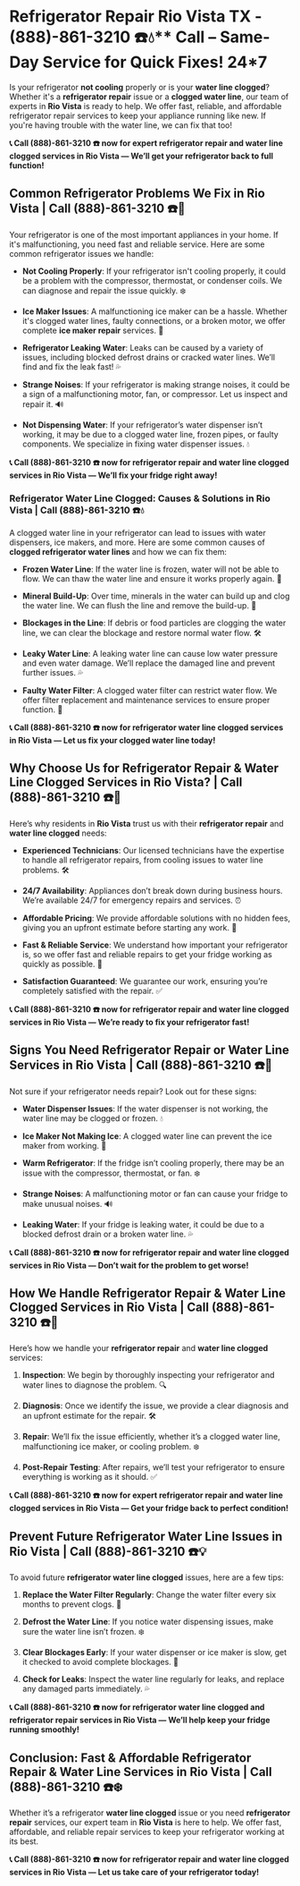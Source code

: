 # Refrigerator Repair Rio Vista TX - (888)-861-3210 ☎️💧** Call –  Same-Day Service for Quick Fixes! 24*7

Is your refrigerator **not cooling** properly or is your **water line clogged**? Whether it's a **refrigerator repair** issue or a **clogged water line**, our team of experts in **Rio Vista** is ready to help. We offer fast, reliable, and affordable refrigerator repair services to keep your appliance running like new. If you're having trouble with the water line, we can fix that too!

**📞 Call (888)-861-3210 ☎️ now for expert **refrigerator repair** and **water line clogged** services in Rio Vista — We’ll get your refrigerator back to full function!**

## **Common Refrigerator Problems We Fix in Rio Vista | Call (888)-861-3210 ☎️🔧**

Your refrigerator is one of the most important appliances in your home. If it's malfunctioning, you need fast and reliable service. Here are some common refrigerator issues we handle:

- **Not Cooling Properly**: If your refrigerator isn't cooling properly, it could be a problem with the compressor, thermostat, or condenser coils. We can diagnose and repair the issue quickly. ❄️
- **Ice Maker Issues**: A malfunctioning ice maker can be a hassle. Whether it's clogged water lines, faulty connections, or a broken motor, we offer complete **ice maker repair** services. 🧊
- **Refrigerator Leaking Water**: Leaks can be caused by a variety of issues, including blocked defrost drains or cracked water lines. We’ll find and fix the leak fast! 💦
- **Strange Noises**: If your refrigerator is making strange noises, it could be a sign of a malfunctioning motor, fan, or compressor. Let us inspect and repair it. 🔊
- **Not Dispensing Water**: If your refrigerator’s water dispenser isn’t working, it may be due to a clogged water line, frozen pipes, or faulty components. We specialize in fixing water dispenser issues. 💧

**📞 Call (888)-861-3210 ☎️ now for **refrigerator repair** and **water line clogged** services in Rio Vista — We’ll fix your fridge right away!**
### **Refrigerator Water Line Clogged: Causes & Solutions in Rio Vista | Call (888)-861-3210 ☎️💧**

A clogged water line in your refrigerator can lead to issues with water dispensers, ice makers, and more. Here are some common causes of **clogged refrigerator water lines** and how we can fix them:

- **Frozen Water Line**: If the water line is frozen, water will not be able to flow. We can thaw the water line and ensure it works properly again. 🧊
- **Mineral Build-Up**: Over time, minerals in the water can build up and clog the water line. We can flush the line and remove the build-up. 🚰
- **Blockages in the Line**: If debris or food particles are clogging the water line, we can clear the blockage and restore normal water flow. 🛠️
- **Leaky Water Line**: A leaking water line can cause low water pressure and even water damage. We’ll replace the damaged line and prevent further issues. 💦
- **Faulty Water Filter**: A clogged water filter can restrict water flow. We offer filter replacement and maintenance services to ensure proper function. 🧼

**📞 Call (888)-861-3210 ☎️ now for **refrigerator water line clogged** services in Rio Vista — Let us fix your clogged water line today!**

## **Why Choose Us for Refrigerator Repair & Water Line Clogged Services in Rio Vista? | Call (888)-861-3210 ☎️🌟**

Here’s why residents in **Rio Vista** trust us with their **refrigerator repair** and **water line clogged** needs:

- **Experienced Technicians**: Our licensed technicians have the expertise to handle all refrigerator repairs, from cooling issues to water line problems. 🛠️
- **24/7 Availability**: Appliances don’t break down during business hours. We’re available 24/7 for emergency repairs and services. ⏰
- **Affordable Pricing**: We provide affordable solutions with no hidden fees, giving you an upfront estimate before starting any work. 💸
- **Fast & Reliable Service**: We understand how important your refrigerator is, so we offer fast and reliable repairs to get your fridge working as quickly as possible. 🚚
- **Satisfaction Guaranteed**: We guarantee our work, ensuring you’re completely satisfied with the repair. ✅

**📞 Call (888)-861-3210 ☎️ now for **refrigerator repair** and **water line clogged** services in Rio Vista — We’re ready to fix your refrigerator fast!**

## **Signs You Need Refrigerator Repair or Water Line Services in Rio Vista | Call (888)-861-3210 ☎️🚨**

Not sure if your refrigerator needs repair? Look out for these signs:

- **Water Dispenser Issues**: If the water dispenser is not working, the water line may be clogged or frozen. 💧
- **Ice Maker Not Making Ice**: A clogged water line can prevent the ice maker from working. 🧊
- **Warm Refrigerator**: If the fridge isn’t cooling properly, there may be an issue with the compressor, thermostat, or fan. ❄️
- **Strange Noises**: A malfunctioning motor or fan can cause your fridge to make unusual noises. 🔊
- **Leaking Water**: If your fridge is leaking water, it could be due to a blocked defrost drain or a broken water line. 💦

**📞 Call (888)-861-3210 ☎️ now for **refrigerator repair** and **water line clogged** services in Rio Vista — Don’t wait for the problem to get worse!**

## **How We Handle Refrigerator Repair & Water Line Clogged Services in Rio Vista | Call (888)-861-3210 ☎️🔧**

Here’s how we handle your **refrigerator repair** and **water line clogged** services:

1. **Inspection**: We begin by thoroughly inspecting your refrigerator and water lines to diagnose the problem. 🔍
2. **Diagnosis**: Once we identify the issue, we provide a clear diagnosis and an upfront estimate for the repair. 🛠️
3. **Repair**: We’ll fix the issue efficiently, whether it’s a clogged water line, malfunctioning ice maker, or cooling problem. ❄️
4. **Post-Repair Testing**: After repairs, we’ll test your refrigerator to ensure everything is working as it should. ✅

**📞 Call (888)-861-3210 ☎️ now for expert **refrigerator repair** and **water line clogged** services in Rio Vista — Get your fridge back to perfect condition!**

## **Prevent Future Refrigerator Water Line Issues in Rio Vista | Call (888)-861-3210 ☎️💡**

To avoid future **refrigerator water line clogged** issues, here are a few tips:

1. **Replace the Water Filter Regularly**: Change the water filter every six months to prevent clogs. 🧴
2. **Defrost the Water Line**: If you notice water dispensing issues, make sure the water line isn’t frozen. ❄️
3. **Clear Blockages Early**: If your water dispenser or ice maker is slow, get it checked to avoid complete blockages. 🚰
4. **Check for Leaks**: Inspect the water line regularly for leaks, and replace any damaged parts immediately. 💦

**📞 Call (888)-861-3210 ☎️ now for **refrigerator water line clogged** and **refrigerator repair** services in Rio Vista — We’ll help keep your fridge running smoothly!**

## **Conclusion: Fast & Affordable Refrigerator Repair & Water Line Services in Rio Vista | Call (888)-861-3210 ☎️❄️**

Whether it’s a refrigerator **water line clogged** issue or you need **refrigerator repair** services, our expert team in **Rio Vista** is here to help. We offer fast, affordable, and reliable repair services to keep your refrigerator working at its best.

**📞 Call (888)-861-3210 ☎️ now for **refrigerator repair** and **water line clogged** services in Rio Vista — Let us take care of your refrigerator today!**
